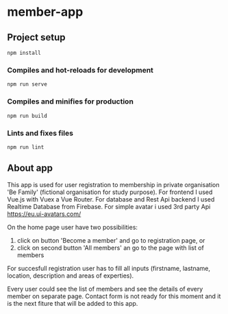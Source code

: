# member-app

## Project setup
```
npm install
```

### Compiles and hot-reloads for development
```
npm run serve
```

### Compiles and minifies for production
```
npm run build
```

### Lints and fixes files
```
npm run lint
```

## About app
This app is used for user registration to membership in private organisation 'Be Family' (fictional organisation for study purpose).
For frontend I used Vue.js with Vuex a Vue Router. For database and Rest Api backend I used Realtime Database from Firebase. For simple avatar i used 3rd party Api https://eu.ui-avatars.com/ 

On the home page user have two possibilities: 
1. click on button 'Become a member' and go to registration page, or 
2. click on second button 'All members' an go to the page with list of members

For succesfull registration user has to fill all inputs (firstname, lastname, location, description and areas of experties).

Every user could see the list of members and see the details of every member on separate page. 
Contact form is not ready for this moment and it is the next fiture that will be added to this app.

